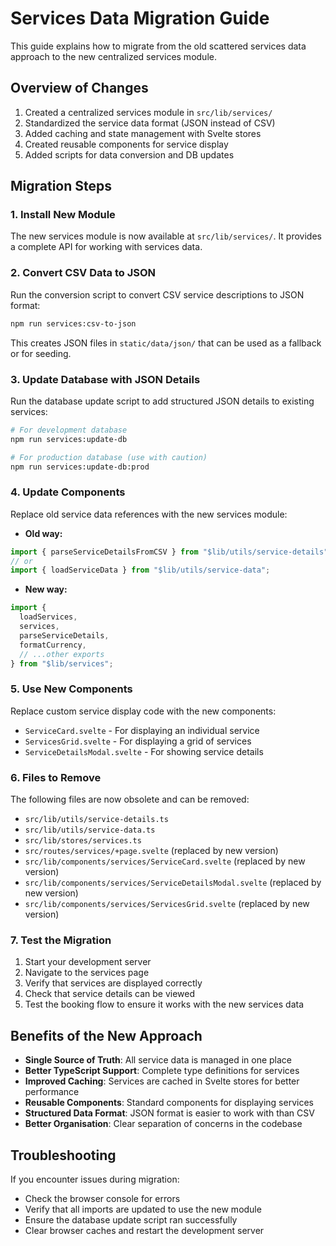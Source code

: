 # Services Data Migration Guide

This guide explains how to migrate from the old scattered services data approach to the new centralized services module.

## Overview of Changes

1. Created a centralized services module in `src/lib/services/`
2. Standardized the service data format (JSON instead of CSV)
3. Added caching and state management with Svelte stores
4. Created reusable components for service display
5. Added scripts for data conversion and DB updates

## Migration Steps

### 1. Install New Module

The new services module is now available at `src/lib/services/`. It provides a complete API for working with services data.

### 2. Convert CSV Data to JSON

Run the conversion script to convert CSV service descriptions to JSON format:

```bash
npm run services:csv-to-json
```

This creates JSON files in `static/data/json/` that can be used as a fallback or for seeding.

### 3. Update Database with JSON Details

Run the database update script to add structured JSON details to existing services:

```bash
# For development database
npm run services:update-db

# For production database (use with caution)
npm run services:update-db:prod
```

### 4. Update Components

Replace old service data references with the new services module:

- **Old way:**

```typescript
import { parseServiceDetailsFromCSV } from "$lib/utils/service-details";
// or
import { loadServiceData } from "$lib/utils/service-data";
```

- **New way:**

```typescript
import {
  loadServices,
  services,
  parseServiceDetails,
  formatCurrency,
  // ...other exports
} from "$lib/services";
```

### 5. Use New Components

Replace custom service display code with the new components:

- `ServiceCard.svelte` - For displaying an individual service
- `ServicesGrid.svelte` - For displaying a grid of services
- `ServiceDetailsModal.svelte` - For showing service details

### 6. Files to Remove

The following files are now obsolete and can be removed:

- `src/lib/utils/service-details.ts`
- `src/lib/utils/service-data.ts`
- `src/lib/stores/services.ts`
- `src/routes/services/+page.svelte` (replaced by new version)
- `src/lib/components/services/ServiceCard.svelte` (replaced by new version)
- `src/lib/components/services/ServiceDetailsModal.svelte` (replaced by new version)
- `src/lib/components/services/ServicesGrid.svelte` (replaced by new version)

### 7. Test the Migration

1. Start your development server
2. Navigate to the services page
3. Verify that services are displayed correctly
4. Check that service details can be viewed
5. Test the booking flow to ensure it works with the new services data

## Benefits of the New Approach

- **Single Source of Truth**: All service data is managed in one place
- **Better TypeScript Support**: Complete type definitions for services
- **Improved Caching**: Services are cached in Svelte stores for better performance
- **Reusable Components**: Standard components for displaying services
- **Structured Data Format**: JSON format is easier to work with than CSV
- **Better Organisation**: Clear separation of concerns in the codebase

## Troubleshooting

If you encounter issues during migration:

- Check the browser console for errors
- Verify that all imports are updated to use the new module
- Ensure the database update script ran successfully
- Clear browser caches and restart the development server
